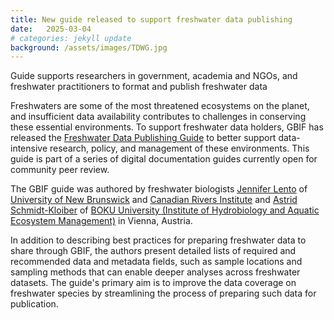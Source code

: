 ```yaml
---
title: New guide released to support freshwater data publishing
date:   2025-03-04
# categories: jekyll update
background: /assets/images/TDWG.jpg
---
```

Guide supports researchers in government, academia and NGOs, and freshwater practitioners to format and publish freshwater data

Freshwaters are some of the most threatened ecosystems on the planet, and insufficient data availability contributes to challenges in conserving these essential environments. To support freshwater data holders, GBIF has released the [Freshwater Data Publishing Guide](https://docs.gbif.org/freshwater-data-publishing-guide/en/) to better support data-intensive research, policy, and management of these environments. This guide is part of a series of digital documentation guides currently open for community peer review.

The GBIF guide was authored by freshwater biologists [Jennifer Lento](https://orcid.org/0000-0002-8098-4825) of [University of New Brunswick](https://www.unb.ca/) and [Canadian Rivers Institute](https://www.canadianriversinstitute.com/) and [Astrid Schmidt-Kloiber](https://orcid.org/0000-0001-8839-5913) of [BOKU University (Institute of Hydrobiology and Aquatic Ecosystem Management)](https://boku.ac.at/en/) in Vienna, Austria.

In addition to describing best practices for preparing freshwater data to share through GBIF, the authors present detailed lists of required and recommended data and metadata fields, such as sample locations and sampling methods that can enable deeper analyses across freshwater datasets. The guide's primary aim is to improve the data coverage on freshwater species by streamlining the process of preparing such data for publication.
